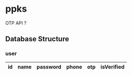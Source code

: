 # ppks
OTP API ?
## Database Structure
### user
| id | name | password | phone | otp | isVerified |
|----|------|----------|-------|-----|------------|
